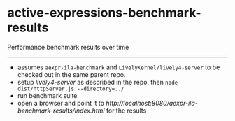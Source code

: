 # active-expressions-benchmark-results
Performance benchmark results over time

---

- assumes `aexpr-ila-benchmark` and `LivelyKernel/lively4-server` to be checked out in the same parent repo.
- setup *lively4-server* as described in the repo, then `node dist/httpServer.js --directory=../`
- run benchmark suite
- open a browser and point it to *http://localhost:8080/aexpr-ila-benchmark-results/index.html* for the results
